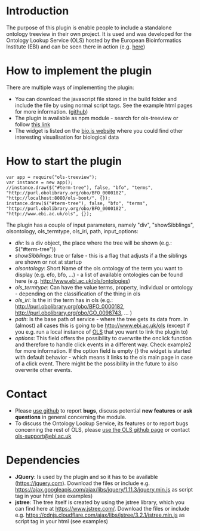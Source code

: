 # Introduction
The purpose of this plugin is enable people to include a standalone ontology treeview in their own project. It is used and was developed for the Ontology Lookup Service (OLS) hosted by the European Bioinformatics Institute (EBI) and can be seen there in action (e.g. <a href="http://www.ebi.ac.uk/ols/ontologies/efo/terms?iri=http%3A%2F%2Fwww.ebi.ac.uk%2Fefo%2FEFO_0000322">here</a>)  

# How to implement the plugin
There are multiple ways of implementing the plugin:
- You can download the javascript file stored in the build folder and include the file by using normal script tags. See the example html pages for more information. (<a href="https://github.com/LLTommy/OLS-treeview">github</a>)
- The plugin is available as npm module - search for ols-treeview or follow <a href="https://www.npmjs.com/package/ols-treeview">this link</a>
- The widget is listed on the <a href="http://www.biojs.io">bio.js website</a> where you could find other interesting visualisation for biological data

# How to start the plugin
```
var app = require("ols-treeview");
var instance = new app();
//instance.draw($("#term-tree"), false, "bfo", "terms", "http://purl.obolibrary.org/obo/BFO_0000182", "http://localhost:8080/ols-boot/", {});
instance.draw($("#term-tree"), false, "bfo", "terms", "http://purl.obolibrary.org/obo/BFO_0000182", "http://www.ebi.ac.uk/ols", {});
```

The plugin has a couple of input parameters, namely "div", "showSibblings", olsontology, ols_termtype, ols_iri, path, input_options:
- *div*: Is a div object, the place where the tree will be shown (e.g.: $("#term-tree"))
- *showSibblings*: true or false - this is a flag that adjusts if a the siblings are shown or not at startup
- *olsontology*: Short Name of the ols ontology of the term you want to display (e.g. efo, bfo, ...) - a list of available ontologies can be found here  (e.g. http://www.ebi.ac.uk/ols/ontologies)
- *ols_termtype*: Can have the value terms, property, individual or ontology - depending on the classification of the thing in ols
- *ols_iri*: Is the iri the term has in ols (e.g.: http://purl.obolibrary.org/obo/BFO_0000182, http://purl.obolibrary.org/obo/GO_0098743, ...  )
- *path*: Is the base path of service - where the tree gets its data from. In (almost) all cases this is going to be http://www.ebi.ac.uk/ols (except if you e.g. run a local instance of <a href="http://www.ebi.ac.uk/ols/">OLS</a> that you want to link the plugin to)
- *options*: This field offers the possibility to overwrite the onclick function and therefore to handle click events in a different way. Check example2 for more information. If the option field is empty {} the widget is started with default behavior - which means it links to the ols main page in case of a click event. There might be the possibility in the future to also overwrite other events.

# Contact
- Please <a href="https://github.com/LLTommy/OLS-graphview">use github</a> to report **bugs**, discuss potential **new features** or **ask questions** in general concerning the module.
- To discuss the Ontology Lookup Service, its features or to report bugs concerning the rest of OLS, please <a href="https://github.com/EBISPOT/OLS/issues">use the OLS github page</a> or contact ols-support@ebi.ac.uk

# Dependencies
* **JQuery**: Is used by the plugin and so it has to be available (https://jquery.com). Download the files or include e.g. https://ajax.googleapis.com/ajax/libs/jquery/1.11.3/jquery.min.js as script tag in your html (see examples)
* **jstree**: The tree itself is created by using the jstree library, which you can find here at https://www.jstree.com/. Download the files or include e.g. https://cdnjs.cloudflare.com/ajax/libs/jstree/3.2.1/jstree.min.js as script tag in your html (see examples)
